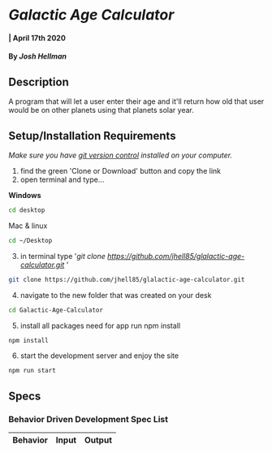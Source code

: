 # _Galactic Age Calculator_

#### | April 17th 2020

#### By _**Josh Hellman**_

## Description

A program that will let a user enter their age and it'll return how old that user would be on other planets using that planets solar year.

## Setup/Installation Requirements
_Make sure you have [git version control](https://git-scm.com/downloads) installed on your computer._

1. find the green 'Clone or Download' button and copy the link
2. open terminal and type...

**Windows**
```sh 
cd desktop
```

 Mac & linux 
 ```sh
 cd ~/Desktop
 ```

 3. in terminal type '_git clone https://github.com/jhell85/glalactic-age-calculator.git_ '

```sh
git clone https://github.com/jhell85/glalactic-age-calculator.git
```

4. navigate to the new folder that was created on your desk
```sh
cd Galactic-Age-Calculator
```

5. install all packages need for app run npm install
```sh
npm install
```
6. start the development server and enjoy the site
```sh
npm run start
```

## Specs
### Behavior Driven Development Spec List

Behavior | Input | Output
:---------|:------:|:------: